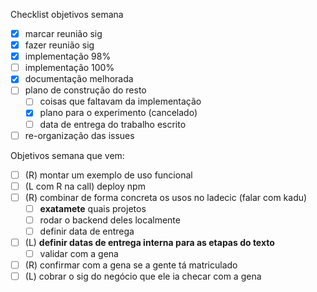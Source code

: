 Checklist objetivos semana
- [x] marcar reunião sig
- [x] fazer reunião sig
- [x] implementação 98%
- [ ] implementação 100%
- [x] documentação melhorada
- [ ] plano de construção do resto
	- [ ] coisas que faltavam da implementação
	- [x] plano para o experimento (cancelado)
	- [ ] data de entrega do trabalho escrito
- [ ] re-organização das issues

Objetivos semana que vem:
- [ ] (R) montar um exemplo de uso funcional
- [ ] (L com R na call) deploy npm
- [ ] (R) combinar de forma concreta os usos no ladecic (falar com kadu)
	- [ ] **exatamete** quais projetos
	- [ ] rodar o backend deles localmente 
	- [ ] definir data de entrega
- [ ] (L) **definir datas de entrega interna para as etapas do texto**
	- [ ] validar com a gena
- [ ] (R) confirmar com a gena se a gente tá matriculado
- [ ] (L) cobrar o sig do negócio que ele ia checar com a gena
